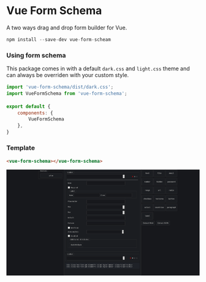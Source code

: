 # Vue Form Schema
A two ways drag and drop form builder for Vue.
```js
npm install --save-dev vue-form-scheam
```
### Using form schema
This package comes in with a default `dark.css` and `light.css` theme and can always be overriden with your custom style.
```js
import 'vue-form-schema/dist/dark.css';
import VueFormSchema from 'vue-form-schema';

export default {
    components: {
        VueFormSchema
    },
}
```
### Template
```html
<vue-form-schema></vue-form-schema>
```
![Screen Shot](https://github.com/Ghostff/vue-form-builder/blob/master/ss.png)
